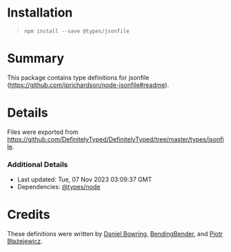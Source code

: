 # Installation
> `npm install --save @types/jsonfile`

# Summary
This package contains type definitions for jsonfile (https://github.com/jprichardson/node-jsonfile#readme).

# Details
Files were exported from https://github.com/DefinitelyTyped/DefinitelyTyped/tree/master/types/jsonfile.

### Additional Details
 * Last updated: Tue, 07 Nov 2023 03:09:37 GMT
 * Dependencies: [@types/node](https://npmjs.com/package/@types/node)

# Credits
These definitions were written by [Daniel Bowring](https://github.com/dbowring), [BendingBender](https://github.com/BendingBender), and [Piotr Błażejewicz](https://github.com/peterblazejewicz).
